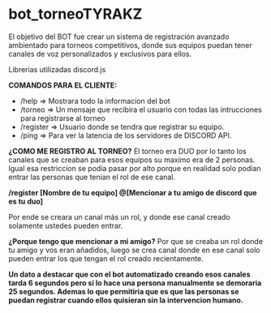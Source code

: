 # bot_torneoTYRAKZ
El objetivo del BOT fue crear un sistema de registración avanzado ambientado para torneos competitivos, donde sus equipos puedan tener canales de voz personalizados y exclusivos para ellos.

Librerias utilizadas discord.js

**COMANDOS PARA EL CLIENTE:**
* /help => Mostrara todo la informacion del bot
* /torneo => Un mensaje que recibira el usuario con todas las intrucciones para registrarse al torneo
* /register => Usuario donde se tendra que registrar su equipo.
* /ping => Para ver la latencia de los servidores de DISCORD API.

**¿COMO ME REGISTRO AL TORNEO?**
El torneo era DUO por lo tanto los canales que se creaban para esos equipos su maximo era de 2 personas.
Igual esa restriccion se podia pasar por alto porque en realidad solo podian entrar las personas que tenian el rol de ese canal.

**/register [Nombre de tu equipo] @[Mencionar a tu amigo de discord que es tu duo]**

Por ende se creara un canal más un rol, y donde ese canal creado solamente ustedes pueden entrar.

**¿Porque tengo que mencionar a mi amigo?**
Por que se creaba un rol donde tu amigo y vos eran añadidos, luego se crea canal donde en ese canal solo pueden entrar los que tengan el rol creado recientamente.

**Un dato a destacar que con el bot automatizado creando esos canales tarda 6 segundos pero si lo hace una persona manualmente se demoraria 25 segundos.
Ademas lo que permitiria que es que las personas se puedan registrar cuando ellos quisieran sin la intervencion humano.**
